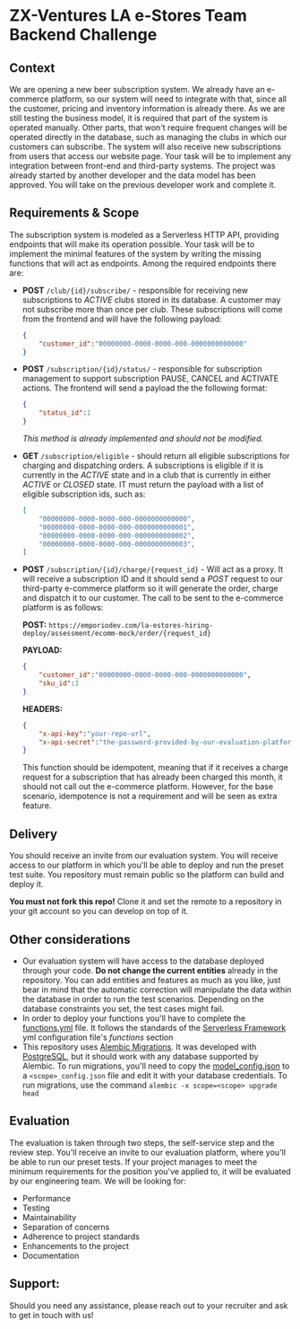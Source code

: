 # ZX-Ventures LA e-Stores Team Backend Challenge

## Context
We are opening a new beer subscription system. We already have an e-commerce platform, so our system will need to integrate with that, since all the customer, pricing and inventory information is already there. As we are still testing the business model, it is required that part of the system is operated manually. Other parts, that won't require frequent changes will be operated directly in the database, such as managing the clubs in which our customers can subscribe. The system will also receive new subscriptions from users that access our website page. Your task will be to implement any integration between front-end and third-party systems. The project was already started by another developer and the data model has been approved. You will take on the previous developer work and complete it.

## Requirements & Scope
The subscription system is modeled as a Serverless HTTP API, providing endpoints that will make its operation possible. Your task will be to implement the minimal features of the system by writing the missing functions that will act as endpoints. Among the required endpoints there are:
* **POST** `/club/{id}/subscribe/` - responsible for receiving new subscriptions to *ACTIVE* clubs stored in its database. A customer may not subscribe more than once per club. These subscriptions will come from the frontend and will have the following payload:
    ```JSON
    {
        "customer_id":"00000000-0000-0000-000-0000000000000"
    }
    ```
* **POST** `/subscription/{id}/status/` - responsible for subscription management to support subscription PAUSE, CANCEL and ACTIVATE actions. The frontend will send a payload the the following format:
    ```JSON
    {
        "status_id":1
    }
    ```
    *This method is already implemented and should not be modified.*
* **GET** `/subscription/eligible` - should return all eligible subscriptions for charging and dispatching orders. A subscriptions is eligible if it is currently in the *ACTIVE* state and in a club that is currently in either *ACTIVE* or *CLOSED* state. IT must return the payload with a list of eligible subscription ids, such as:
    ```JSON
    [
        "00000000-0000-0000-000-0000000000000",
        "00000000-0000-0000-000-0000000000001",
        "00000000-0000-0000-000-0000000000002",
        "00000000-0000-0000-000-0000000000003",
    ]
    ```
* **POST** `/subscription/{id}/charge/{request_id}` - Will act as a proxy. It will receive a subscription ID and it should send a *POST* request to our third-party e-commerce platform so it will generate the order, charge and dispatch it to our customer. The call to be sent to the e-commerce platform is as follows:

    **POST:** `https://emporiodev.com/la-estores-hiring-deploy/assessment/ecomm-mock/order/{request_id}`

    **PAYLOAD:**
    ```JSON
    {
        "customer_id":"00000000-0000-0000-000-0000000000000",
        "sku_id":1
    }
    ```
    **HEADERS:**
    ```JSON
    {
        "x-api-key":"your-repo-url",
        "x-api-secret":"the-password-provided-by-our-evaluation-platform"
    }
    ```
    This function should be idempotent, meaning that if it receives a charge request for a subscription that has already been charged this month, it should not call out the e-commerce platform. However, for the base scenario, idempotence is not a requirement and will be seen as extra feature.
## Delivery
You should receive an invite from our evaluation system. You will receive access to our platform in which you'll be able to deploy and run the preset test suite. You repository must remain public so the platform can build and deploy it.

**You must not fork this repo!** Clone it and set the remote to a repository in your git account so you can develop on top of it.

## Other considerations
* Our evaluation system will have access to the database deployed through your code. **Do not change the current entities** already in the repository. You can add entities and features as much as you like, just bear in mind that the automatic correction will manipulate the data within the database in order to run the test scenarios. Depending on the database constraints you set, the test cases might fail.
* In order to deploy your functions you'll have to complete the [functions.yml](./functions.yml) file. It follows the standards of the [Serverless Framework](https://serverless.com/framework/docs/providers/aws/guide/functions/) yml configuration file's *functions* section
* This repository uses [Alembic Migrations](https://alembic.sqlalchemy.org/en/latest/tutorial.html). It was developed with [PostgreSQL](https://www.postgresql.org/), but it should work with any database supported by Alembic. To run migrations, you'll need to copy the [model_config.json](./model_config.json) to a `<scope>_config.json` file and edit it with your database credentials. To run migrations, use the command `alembic -x scope=<scope> upgrade head`

## Evaluation
The evaluation is taken through two steps, the self-service step and the review step. You'll receive an invite to our evaluation platform, where you'll be able to run our preset tests. If your project manages to meet the minimum requirements for the position you've applied to, it will be evaluated by our engineering team. We will be looking for:

* Performance
* Testing
* Maintainability
* Separation of concerns
* Adherence to project standards
* Enhancements to the project
* Documentation

## Support:
Should you need any assistance, please reach out to your recruiter and ask to get in touch with us!
